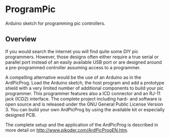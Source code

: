# ProgramPic
Arduino sketch for programming pic controllers.

## Overview
If you would search the internet you will find quite some DIY pic programmers. However, those designs often either require a true serial or parallel port instead of an easily available USB port or are designed around a pre-programmed controller assuming access to a programmer.
 
A compelling alternative would be the use of an Arduino as in the ArdPicProg. Load the Arduino sketch, the host program and add a prototype shield with a very limited number of additional components to build your pic programmer. This programmer features also a ICD connector and an RJ-11 jack (ICD2) interface. The complete project including hard- and software is open source and is released under the GNU General Public License Version 3. You can build your own ArdPicProg by using the available kit or especially designed PCB.
 
The complete setup and the application of the ArdPicProg is described in more detail on http://www.pikoder.com/ArdPicProgEN.htm.
